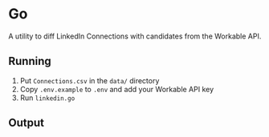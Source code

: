 # Go

A utility to diff LinkedIn Connections with candidates from the Workable API.  

## Running 

1. Put `Connections.csv` in the `data/` directory
2. Copy `.env.example` to `.env` and add your Workable API key
3. Run `linkedin.go`

## Output

